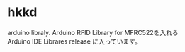 # hkkd
arduino libraly. 
Arduino RFID Library for MFRC522を入れる  
Arduino IDE Librares release に入っています。
